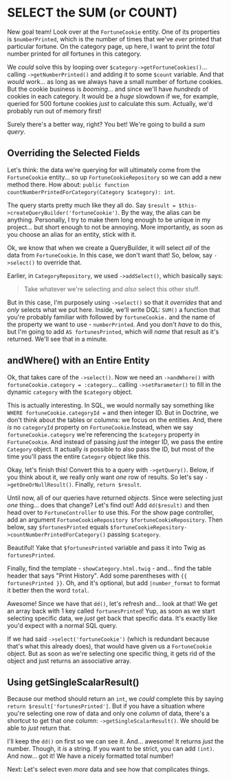# SELECT the SUM (or COUNT)

New goal team! Look over at the `FortuneCookie` entity. One of its properties
is `$numberPrinted`, which is the number of times that we've *ever* printed that
particular fortune. On the category page, up here, I want to print the *total* number
printed for *all* fortunes in this category.

We *could* solve this by looping over `$category->getFortuneCookies()`... calling
`->getNumberPrinted()` and adding it to some `$count` variable. And that *would*
work... as long as we always have a small number of fortune cookies. But the cookie
business is *booming*... and since we'll have *hundreds* of cookies in each category.
It would be a *huge* slowdown if we, for example, queried for 500 fortune cookies
*just* to calculate this sum. Actually, we'd probably run out of memory first!

Surely there's a better way, right? You bet! We're going to build a *sum query*.

## Overriding the Selected Fields

Let's think: the data we're querying for will ultimately come from the `FortuneCookie`
entity... so up `FortuneCookieRepository` so we can add a new method there. How
about: `public function countNumberPrintedForCategory(Category $category): int`.

The query starts pretty much like they all do. Say
`$result = $this->createQueryBuilder('fortuneCookie')`. By the way, the alias can
be anything. Personally, I try to make them long enough to be unique in my project...
but short enough to not be annoying. More importantly, as soon as you choose an
alias for an entity, stick with it.

Ok, we know that when we create a QueryBuilder, it will select *all* of the data
from `FortuneCookie`. In this case, we don't want that! So, below, say `->select()`
to override that.

Earlier, in `CategoryRepository`, we used `->addSelect()`, which basically says:

> Take whatever we're selecting and *also* select this other stuff.

But in this case, I'm purposely using `->select()` so that it *overrides* that and
*only* selects what we put here. Inside, we'll write DQL: `SUM()` a function that
you're probably familiar with followed by `fortuneCookie.` and the name of the
property we want to use - `numberPrinted`. And you don't *have* to do this, but I'm
going to add `AS fortunesPrinted`, which will *name* that result as it's returned.
We'll see that in a minute.

## andWhere() with an Entire Entity

Ok, that takes care of the `->select()`. Now we need an `->andWhere()` with
`fortuneCookie.category = :category`... calling `->setParameter()` to fill in the
dynamic `category` with the `$category` object.

This is actually interesting. In SQL, we would normally say something like
`WHERE fortuneCookie.categoryId =` and then integer ID. But in Doctrine, we don't
think about the tables or columns: we focus on the entities. And, there *is* no
`categoryId` property on `FortuneCookie`.Instead, when we say
`fortuneCookie.category` we're referencing the `$category` property in
`FortuneCookie`. And instead of passing *just* the integer ID, we pass the entire
`Category` object. It actually *is* possible to also pass the ID, but most of the
time you'll pass the entire `Category` object like this.

Okay, let's finish this! Convert this to a query with `->getQuery()`. Below, if you
think about it, we really only want *one* row of results. So let's say
`->getOneOrNullResult()`. Finally, `return $result`.

Until now, all of our queries have returned *objects*. Since were selecting just
*one* thing... does that change? Let's find out! Add `dd($result)` and then head
over to `FortuneController` to use this. For the show page controller, add an argument
`FortuneCookieRepository $fortuneCookieRepository`. Then below, say `$fortunesPrinted`
equals `$fortuneCookieRepository->countNumberPrintedForCategory()` passing
`$category`.

Beautiful! Yake that `$fortunesPrinted` variable and pass it into Twig as
`fortunesPrinted`.

Finally, find the template - `showCategory.html.twig` - and... find the table header
that says "Print History". Add some parentheses with `{{ fortunesPrinted }}`.
Oh, and it's optional, but add `|number_format` to format it better then the word
`total`.

Awesome! Since we have that `dd()`, let's refresh and... look at that! We get an
array back with 1 key called `fortunesPrinted`! Yup, as soon as we start
selecting specific data, we *just* get back that specific data. It's exactly like
you'd expect with a normal SQL query.

If we had said `->select('fortuneCookie')` (which is redundant because that's what
this already does), that would have given us a `FortuneCookie` object. But as soon
as we're selecting one specific thing, it gets rid of the object and just returns
an associative array.

## Using getSingleScalarResult()

Because our method should return an `int`, we *could* complete this by saying
`return $result['fortunesPrinted']`. But if you have a situation where you're
selecting one row of data and only one *column* of data, there's a shortcut to
get that one column: `->getSingleScalarResult()`. We should be able to *just* return
that.

I'll keep the `dd()` on first so we can see it. And... awesome! It returns *just*
the number. Though, it *is* a string. If you want to be strict, you can add `(int)`.
And now... got it! We have a nicely formatted total number!

Next: Let's select even *more* data and see how that complicates things.
